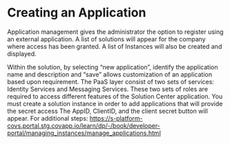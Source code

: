 # Creating an Application
Application management gives the administrator the option to register using an external application. A list of solutions will appear for the company where access has been granted. A list of Instances will also be created and displayed. 

Within the solution, by selecting “new application”, identify the application name and description and “save” allows customization of an application based upon requirement. The PaaS layer consist of two sets of services: Identity Services and Messaging Services. These two sets of roles are required to access different features of the Solution Center application. You must create a solution instance in order to add applications that will provide the secret access The AppID, ClientID, and the client secret button will appear. For additional steps: https://s-platform-covs.portal.stg.covapp.io/learn/dp/-/book/developer-portal/managing_instances/manage_applications.html
